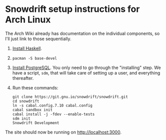 # Snowdrift setup instructions for Arch Linux

The Arch Wiki already has documentation on the individual components, so
I'll just link to those sequentially.

1.  [Install Haskell][1].
2.  `pacman -S base-devel`
3.  [Install PostgreSQL][2]. You only need to go through the
    "installing" step. We have a script, `sdm`, that will take care of
    setting up a user, and everything thereafter.
4.  Run these commands:

        git clone https://git.gnu.io/snowdrift/snowdrift.git
        cd snowdrift
        ln -s cabal.config.7.10 cabal.config
        cabal sandbox init
        cabal install -j -fdev --enable-tests
        sdm init
        Snowdrift Development

The site should now be running on <http://localhost:3000>.

[1]: https://wiki.archlinux.org/index.php/Haskell
[2]: https://wiki.archlinux.org/index.php/Postgresql
